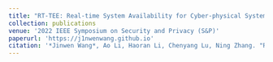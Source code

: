 ```yaml
---
title: "RT-TEE: Real-time System Availability for Cyber-physical Systems using ARM TrustZone"
collection: publications
venue: '2022 IEEE Symposium on Security and Privacy (S&P)'
paperurl: 'https://j1nwenwang.github.io'
citation: '*Jinwen Wang*, Ao Li, Haoran Li, Chenyang Lu, Ning Zhang. "RT-TEE: Real-time System Availability for Cyber-physical Systems using ARM TrustZone." 2022 IEEE Symposium on Security and Privacy (S&P). IEEE Computer Society, 2022.'
---
```

